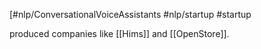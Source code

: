 [#nlp/ConversationalVoiceAssistants
#nlp/startup 
#startup  

produced companies like [[Hims]] and [[OpenStore]].